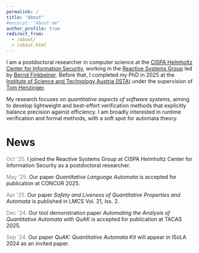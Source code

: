 ```yaml
---
permalink: /
title: "About"
#excerpt: "About me"
author_profile: true
redirect_from: 
  - /about/
  - /about.html
---
```


I am a postdoctoral researcher in computer science at the [CISPA Helmholtz Center for Information Security](https://cispa.de/en), working in the [Reactive Systems Group](https://finkbeiner.groups.cispa.de/) led by [Bernd Finkbeiner](https://finkbeiner.groups.cispa.de/people/finkbeiner.html). Before that, I completed my PhD in 2025 at the [Institute of Science and Technology Austria (ISTA)](https://ista.ac.at/en/home/) under the supervision of [Tom Henzinger](https://pub.ist.ac.at/~tah/).

My research focuses on *quantitative aspects of software systems*, aiming to develop lightweight and best-effort verification methods that explicitly balance precision against efficiency. I am broadly interested in runtime verification and formal methods, with a soft spot for automata theory.

<!-- # Research

Runtime verification (RV) is a lightweight, dynamic technique that determines whether a system's run satisfies its specification. For this, a monitor watches a trace of a system and, if possible, decides after observing each finite prefix whether or not the unknown infinite trace meets a given specification. Theoretically, RV moves the burden from emptiness checking in static verification to membership checking, an easier problem. This shift introduces the opportunity to use more powerful formalisms.

My research focuses on abstractions that enable reasoning about quantitative information and moving RV to a quantitative setting. Such a setting is attractive because quantitative verdicts can be approximate and thus compared regarding their precision, which may be traded against monitor resources. I aim to develop a framework for online and best-effort quantitative monitoring that subsumes **a cost-centric theory of monitorability** and **a precision-cost theory of approximate monitoring**. Moreover, I plan to extend the framework to monitors that take corrective action and decentralized monitoring.  -->

# News

<span style="color:gray">Oct '25.</span> I joined the Reactive Systems Group at CISPA Helmholtz Center for Information Security as a postdoctoral researcher.

<span style="color:gray">May '25.</span> Our paper *Quantitative Language Automata* is accepted for publication at CONCUR 2025.

<span style="color:gray">Apr '25.</span> Our paper *Safety and Liveness of Quantitative Properties and Automata* is published in LMCS Vol. 21, Iss. 2.

<span style="color:gray">Dec '24.</span> Our tool demonstration paper *Automating the Analysis of Quantitative Automata with QuAK* is accepted for publication at TACAS 2025.

<span style="color:gray">Sep '24.</span> Our paper *QuAK: Quantitative Automata Kit* will appear in ISoLA 2024 as an invited paper.

<!-- <span style="color:gray">Sep '24.</span> I am attending AVM 2024 to present our work on the safety and liveness of quantitative properties and automata. Come say hi! -->

<!-- <span style="color:gray">Jun '24.</span> Our paper *Approximate Distributed Monitoring under Partial Synchrony: Balancing Speed and Accuracy* is accepted for publication at RV 2024. -->

<!-- <span style="color:gray">Jun '24.</span> I am visiting the [DEVINE team](https://devine.inria.fr/) to talk about our work on the safety and liveness of quantitative properties and automata. Many thanks to [Ocan Sankur](https://people.irisa.fr/Ocan.Sankur/) for the invitation! -->

<!-- <span style="color:gray">Jun '24.</span> Our paper *Strategic Dominance: A New Preorder for Nondeterministic Processes* is accepted for publication at CONCUR 2024. -->

<!-- <span style="color:gray">Jul '23.</span> I will spend the next three months at the [Austrian Institute of Technology (AIT)](https://www.ait.ac.at/en/) as an intern, working on distributed monitoring under [Dejan Ničković](https://sites.google.com/view/nickovic). Looking forward to it! -->

<!-- <span style="color:gray">Jun '23.</span> Our paper *Safety and Liveness of Quantitative Automata* is accepted for publication at CONCUR 2023. -->

<!-- <span style="color:gray">Apr '23.</span> Our paper *Regular Methods for Operator Precedence Languages* is accepted for publication at ICALP 2023. -->

<!-- <span style="color:gray">Mar '23.</span> I will be attending ETAPS 2023 to present our work at FoSSaCS. Come say hi! -->

<!-- <span style="color:gray">Dec '22.</span> Our paper *Quantitative Safety and Liveness* is accepted for publication at FoSSaCS 2023. -->

<!--<span style="color:gray">Jul '22.</span> I am looking for an internship opportunity for Summer 2023. If you’d like to get in touch, please don't hesitate to email me!-->

<!--<span style="color:gray">Jun '22.</span> Our paper *Abstract Monitors for Quantitative Specifications* is accepted for publication at RV 2022.-->